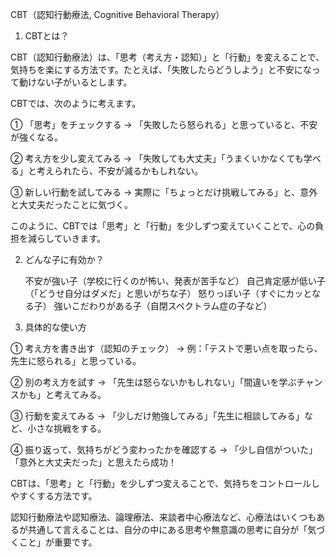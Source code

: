 CBT（認知行動療法, Cognitive Behavioral Therapy）
1. CBTとは？

CBT（認知行動療法）は、「思考（考え方・認知）」と「行動」を変えることで、気持ちを楽にする方法です。たとえば、「失敗したらどうしよう」と不安になって動けない子がいるとします。

CBTでは、次のように考えます。

① 「思考」をチェックする
→ 「失敗したら怒られる」と思っていると、不安が強くなる。

② 考え方を少し変えてみる
→ 「失敗しても大丈夫」「うまくいかなくても学べる」と考えられたら、不安が減るかもしれない。

③ 新しい行動を試してみる
→ 実際に「ちょっとだけ挑戦してみる」と、意外と大丈夫だったことに気づく。

このように、CBTでは「思考」と「行動」を少しずつ変えていくことで、心の負担を減らしていきます。

2. どんな子に有効か？

    不安が強い子（学校に行くのが怖い、発表が苦手など）
    自己肯定感が低い子（「どうせ自分はダメだ」と思いがちな子）
    怒りっぽい子（すぐにカッとなる子）
    強いこだわりがある子（自閉スペクトラム症の子など）

3. 具体的な使い方

① 考え方を書き出す（認知のチェック）
→ 例：「テストで悪い点を取ったら、先生に怒られる」と思っている。

② 別の考え方を試す
→ 「先生は怒らないかもしれない」「間違いを学ぶチャンスかも」と考えてみる。

③ 行動を変えてみる
→ 「少しだけ勉強してみる」「先生に相談してみる」など、小さな挑戦をする。

④ 振り返って、気持ちがどう変わったかを確認する
→ 「少し自信がついた」「意外と大丈夫だった」と思えたら成功！

CBTは、「思考」と「行動」を少しずつ変えることで、気持ちをコントロールしやすくする方法です。

認知行動療法や認知療法、論理療法、来談者中心療法など、心療法はいくつもあるが共通して言えることは、自分の中にある思考や無意識の思考に自分が「気づくこと」が重要です。